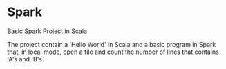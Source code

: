 # Spark
Basic Spark Project in Scala

The project contain a 'Hello World' in Scala and a basic program in Spark that, in local mode, open a file and count the number of lines that contains 'A's and 'B's. 
